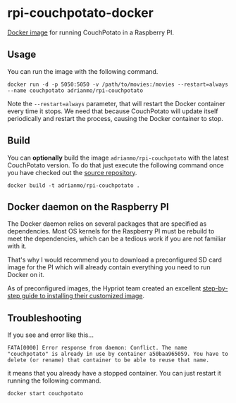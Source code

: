 # rpi-couchpotato-docker

[Docker image](https://registry.hub.docker.com/u/adrianmo/rpi-couchpotato/) for running CouchPotato in a Raspberry PI.

## Usage

You can run the image with the following command.

    docker run -d -p 5050:5050 -v /path/to/movies:/movies --restart=always --name couchpotato adrianmo/rpi-couchpotato

Note the `--restart=always` parameter, that will restart the Docker container every time it stops. We need that because CouchPotato will update itself periodically and restart the process, causing the Docker container to stop.


## Build

You can **optionally** build the image `adrianmo/rpi-couchpotato` with the latest CouchPotato version. To do that just execute the following command once you have checked out the [source repository](https://github.com/adrianmo/rpi-couchpotato-docker).

    docker build -t adrianmo/rpi-couchpotato .

## Docker daemon on the Raspberry PI

The Docker daemon relies on several packages that are specified as dependencies. Most OS kernels for the Raspberry PI must be rebuild to meet the dependencies, which can be a tedious work if you are not familiar with it.

That's why I would recommend you to download a preconfigured SD card image for the PI which will already contain everything you need to run Docker on it.

As of preconfigured images, the Hypriot team created an excellent [step-by-step guide to installing their customized image](http://blog.hypriot.com/getting-started-with-docker-on-your-arm-device/).



## Troubleshooting

If you see and error like this...

    FATA[0000] Error response from daemon: Conflict. The name "couchpotato" is already in use by container a50baa965059. You have to delete (or rename) that container to be able to reuse that name.

it means that you already have a stopped container. You can just restart it running the following command.

    docker start couchpotato
